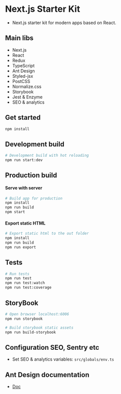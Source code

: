 # Next.js Starter Kit
* Next.js starter kit for modern apps based on React.

## Main libs
 - Next.js
 - React
 - Redux
 - TypeScript
 - Ant Design
 - Styled-jsx
 - PostCSS
 - Normalize.css
 - Storybook
 - Jest & Enzyme
 - SEO & analytics

## Get started
```sh
npm install
```

## Development build
```bash
# Development build with hot reloading
npm run start:dev
```

## Production build
#### Serve with server
```bash
# Build app for production
npm install
npm run build
npm start
```

#### Export static HTML
```bash
# Export static html to the out folder
npm install
npm run build
npm run export
```

## Tests
```bash
# Run tests
npm run test
npm run test:watch
npm run test:coverage
```

## StoryBook
```bash
# Open browser localhost:6006
npm run storybook
```

```bash
# Build storybook static assets
npm run build-storybook
```

## Configuration SEO, Sentry etc
* Set SEO & analytics variables: `src/globals/env.ts`

## Ant Design documentation
* [Doc](https://ant.design/docs/react/introduce)